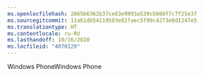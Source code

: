 ```yaml
---
ms.openlocfilehash: 2865b6362b37ce63e9993a539cb860f7c7f25e37
ms.sourcegitcommit: 11a61db54119503e82faec5f99c4273e8d1247e5
ms.translationtype: HT
ms.contentlocale: ru-RU
ms.lasthandoff: 10/16/2020
ms.locfileid: "4070129"
---
```

<span data-ttu-id="17dfe-101">Windows Phone</span><span class="sxs-lookup"><span data-stu-id="17dfe-101">Windows Phone</span></span>
